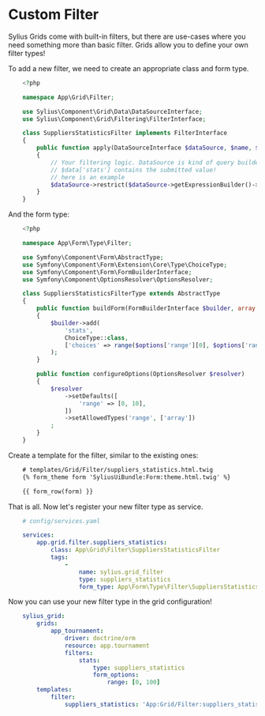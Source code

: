 Custom Filter
=============

Sylius Grids come with built-in filters, but there are use-cases where you need something more than basic filter. Grids allow you to define your own filter types!

To add a new filter, we need to create an appropriate class and form type.

```php
    <?php

    namespace App\Grid\Filter;

    use Sylius\Component\Grid\Data\DataSourceInterface;
    use Sylius\Component\Grid\Filtering\FilterInterface;

    class SuppliersStatisticsFilter implements FilterInterface
    {
        public function apply(DataSourceInterface $dataSource, $name, $data, array $options = [])
        {
            // Your filtering logic. DataSource is kind of query builder.
            // $data['stats'] contains the submitted value!
            // here is an example
            $dataSource->restrict($dataSource->getExpressionBuilder()->equals('stats', $data['stats']));
        }
    }
```

And the form type:

```php
    <?php

    namespace App\Form\Type\Filter;

    use Symfony\Component\Form\AbstractType;
    use Symfony\Component\Form\Extension\Core\Type\ChoiceType;
    use Symfony\Component\Form\FormBuilderInterface;
    use Symfony\Component\OptionsResolver\OptionsResolver;

    class SuppliersStatisticsFilterType extends AbstractType
    {
        public function buildForm(FormBuilderInterface $builder, array $options)
        {
            $builder->add(
                'stats',
                ChoiceType::class,
                ['choices' => range($options['range'][0], $options['range'][1])]
            );
        }

        public function configureOptions(OptionsResolver $resolver)
        {
            $resolver
                ->setDefaults([
                    'range' => [0, 10],
                ])
                ->setAllowedTypes('range', ['array'])
            ;
        }
    }
```

Create a template for the filter, similar to the existing ones:

```html
    # templates/Grid/Filter/suppliers_statistics.html.twig
    {% form_theme form 'SyliusUiBundle:Form:theme.html.twig' %}

    {{ form_row(form) }}
```

That is all. Now let's register your new filter type as service.

```yaml
    # config/services.yaml

    services:
        app.grid.filter.suppliers_statistics:
            class: App\Grid\Filter\SuppliersStatisticsFilter
            tags:
                -
                    name: sylius.grid_filter
                    type: suppliers_statistics
                    form_type: App\Form\Type\Filter\SuppliersStatisticsFilterType
```

Now you can use your new filter type in the grid configuration!

```yaml
    sylius_grid:
        grids:
            app_tournament:
                driver: doctrine/orm
                resource: app.tournament
                filters:
                    stats:
                        type: suppliers_statistics
                        form_options:
                            range: [0, 100]
        templates:
            filter:
                suppliers_statistics: 'App:Grid/Filter:suppliers_statistics.html.twig'
```
